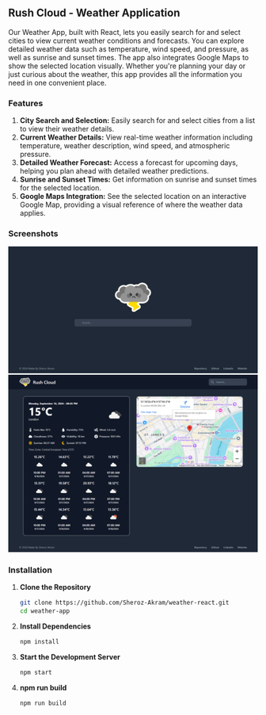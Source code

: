 ## Rush Cloud - Weather Application
Our Weather App, built with React, lets you easily search for and select cities to view current weather conditions and forecasts. You can explore detailed weather data such as temperature, wind speed, and pressure, as well as sunrise and sunset times. The app also integrates Google Maps to show the selected location visually. Whether you're planning your day or just curious about the weather, this app provides all the information you need in one convenient place.

### Features
1. **City Search and Selection:** Easily search for and select cities from a list to view their weather details.
2. **Current Weather Details:** View real-time weather information including temperature, weather description, wind speed, and atmospheric pressure.
3. **Detailed Weather Forecast:** Access a forecast for upcoming days, helping you plan ahead with detailed weather predictions.
4. **Sunrise and Sunset Times:** Get information on sunrise and sunset times for the selected location.
5. **Google Maps Integration:** See the selected location on an interactive Google Map, providing a visual reference of where the weather data applies.

### Screenshots

<img src="images/home.png" />
<img src="images/weather.png" />

### Installation

1. **Clone the Repository**
   ```bash
   git clone https://github.com/Sheroz-Akram/weather-react.git
   cd weather-app

2. **Install Dependencies**
   ```bash
   npm install

3. **Start the Development Server**
   ```bash
   npm start

3. **npm run build**
   ```bash
   npm run build